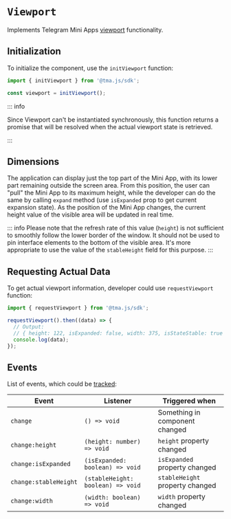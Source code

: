 # `Viewport`

Implements Telegram Mini
Apps [viewport](../../../platform/viewport.md) functionality.

## Initialization

To initialize the component, use the `initViewport` function:

```typescript
import { initViewport } from '@tma.js/sdk';

const viewport = initViewport();  
```

::: info

Since Viewport can't be instantiated synchronously, this function returns a promise that will be
resolved when the actual viewport state is retrieved.

:::

## Dimensions

The application can display just the top part of the Mini App, with its lower part remaining outside
the screen area. From this position, the user can "pull" the Mini App to its maximum height, while
the developer can do the same by calling `expand` method (use `isExpanded` prop to get current
expansion state). As the position of the Mini App changes, the current height value of the visible
area will be updated in real time.

::: info
Please note that the refresh rate of this value (`height`) is not sufficient to smoothly follow the
lower border of the window. It should not be used to pin interface elements to the bottom of the
visible area. It's more appropriate to use the value of the `stableHeight` field for this purpose.
:::

## Requesting Actual Data

To get actual viewport information, developer could use `requestViewport` function:

```typescript
import { requestViewport } from '@tma.js/sdk';

requestViewport().then((data) => {
  // Output:
  // { height: 122, isExpanded: false, width: 375, isStateStable: true }
  console.log(data);
});
```

## Events

List of events, which could be [tracked](../components#events):

| Event                 | Listener                          | Triggered when                  |
|-----------------------|-----------------------------------|---------------------------------|
| `change`              | `() => void`                      | Something in component changed  |
| `change:height`       | `(height: number) => void`        | `height` property changed       |
| `change:isExpanded`   | `(isExpanded: boolean) => void`   | `isExpanded` property changed   |
| `change:stableHeight` | `(stableHeight: boolean) => void` | `stableHeight` property changed |
| `change:width`        | `(width: boolean) => void`        | `width` property changed        |
